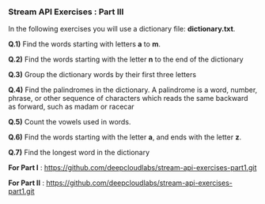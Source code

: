 ### Stream API Exercises : Part III
In the following exercises you will use a dictionary file: **dictionary.txt**.

**Q.1)** Find the words starting with letters **a** to **m**.

**Q.2)** Find the words starting with the letter **n** to the end of the dictionary

**Q.3)** Group the dictionary words by their first three letters

**Q.4)** Find the palindromes in the dictionary. A palindrome is a word, number, phrase, or other
sequence of characters which reads the same backward as forward, such as madam or racecar

**Q.5)** Count the vowels used in words.

**Q.6)** Find the words starting with the letter **a**, and ends with the letter **z**.

**Q.7)** Find the longest word in the dictionary

**For Part I** : https://github.com/deepcloudlabs/stream-api-exercises-part1.git

**For Part II** : https://github.com/deepcloudlabs/stream-api-exercises-part1.git

